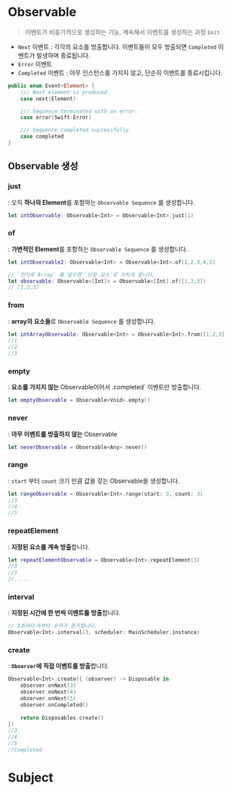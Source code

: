 # Observable

> 이벤트가 비동기적으로 생성하는 기능, 계속해서 이벤트를 생성하는 과정 `Emit`

* `Next` 이벤트 : 각각의 요소를 방출합니다. 이벤트들이 모두 방출되면 `Completed` 이벤트가 발생하며 종료됩니다.
* `Error` 이벤트 
* `Completed` 이벤트 : 아무 인스턴스를 가지지 않고, 단순히 이벤트를 종료시킵니다.

```swift
public enum Event<Element> {
    /// Next element is produced.
    case next(Element)

    /// Sequence terminated with an error.
    case error(Swift.Error)

    /// Sequence completed successfully.
    case completed
}
```



## Observable 생성

### just

: 오직 **하나의 Element**를 포함하는 `Observable Sequence` 를 생성합니다.

```swift
let intObservable: Observable<Int> = Observable<Int>.just(1)
```



### of

: **가변적인 Element**를 포함하는 `Observable Sequence` 를 생성합니다.

````swift
let intObservable2: Observable<Int> = Observable<Int>.of(1,2,3,4,5)

// `인자로 Array` 를 넣으면 `단일 요소`로 가지게 됩니다. 
let observable: Observable<[Int]> = Observable<[Int].of([1,2,3])
// [1,2,3]
````



### from

: **array의 요소들**로 `Observable Sequence` 를 생성합니다. 

```swift
let intArrayObservable: Observable<Int> = Observable<Int>.from([1,2,3])
//1
//2
//3
```







### empty

: **요소를 가지지 않는** Observable이어서 .completed` 이벤트만 방출합니다.

```swift
let emptyObservable = Observable<Void>.empty()
```



### never

: **아무 이벤트를 방출하지 않는** Observable

```swift
let neverObservable = Observable<Any>.never()
```



### range

: `start` 부터 `count` 크기 만큼 값을 갖는 Observable을 생성합니다.

```swift
let rangeObservable = Observable<Int>.range(start: 3, count: 3)
//3
//4
//5
```



### repeatElement

: **지정된 요소를 계속 방출**합니다.

```swift
let repeatElementObservable = Observable<Int>.repeatElement(3)
//3
//3
//.....
```



### interval

: **지정된 시간에 한 번씩 이벤트를 방출**합니다.

```swift
// 3초마다 0부터 숫자가 증가합니다.
Observable<Int>.interval(3, scheduler: MainScheduler.instance)
```



### create

:  **`Observer`에 직접 이벤트를 방출**합니다.

```swift
Observable<Int>.create({ (observer) -> Disposable in 
	observer.onNext(3)
	observer.onNext(4)
	observer.onNext(5)
	observer.onCompleted()
	
	return Disposables.create()
})
//3
//4
//5
//Completed
```











































# Subject

